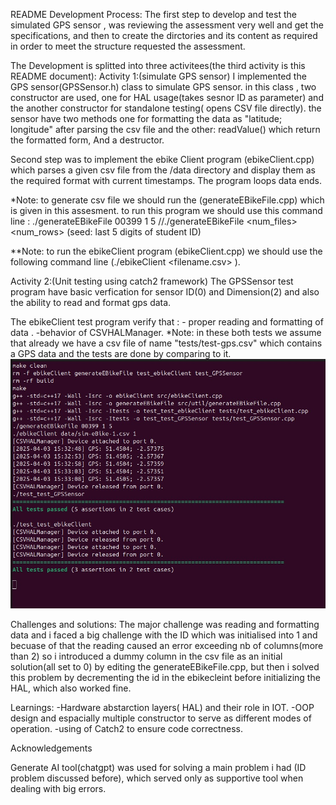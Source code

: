 README
Development Process:
The first step to develop and test the simulated GPS sensor , was reviewing the assessment very well and get the specifications, and then to create the dirctories and its content as required in order to meet the structure requested the assessment.

The Development is splitted into three activitees(the third activity is this README document):
 Activity 1:(simulate GPS sensor)
 I implemented the GPS sensor(GPSSensor.h) class to simulate GPS sensor. in this class , two constructor are used, one for HAL usage(takes sesnor ID as parameter) and the another constructor for standalone testing( opens CSV file directly). the sensor have two methods one for formatting the data  as "latitude; longitude" after parsing the csv file and the other: readValue() which return the formatted form, And a destructor.
 
Second step was to implement the ebike Client program (ebikeClient.cpp) which parses a given csv file from the /data directory and display them as the required format with current timestamps.
The program loops data ends.

*Note: to generate csv file we should run the (generateEBikeFile.cpp) which is given in this assesment. to run this program we should use this command line :
./generateEBikeFile 00399 1 5    //./generateEBikeFile <seed> <num_files> <num_rows> (seed: last 5 digits of student ID)

**Note: to run the ebikeClient program (ebikeClient.cpp) we should use the following command line  (./ebikeClient <filename.csv> <staringID>).

Activity 2:(Unit testing using catch2 framework)
The GPSSensor test program have basic verfication for sensor ID(0) and Dimension(2) and also the ability to read and format gps data.

The ebikeClient test program verify that :  - proper reading and formatting of data . -behavior of CSVHALManager.
*Note:  in these both tests we assume that already we have a csv file of name "tests/test-gps.csv" which contains a GPS data and the tests are done by comparing to it.
![Result](image.png)

Challenges and solutions:
The major challenge was reading and formatting data and i faced a big challenge with the ID which was initialised into 1 and becuase of that the reading caused an error exceeding nb of columns(more than 2) so i introduced a dummy column in the csv file as an initial solution(all set to 0)  by editing the generateEBikeFile.cpp, but then i solved this problem by decrementing the id in the ebikecleint before initializing the HAL, which also worked fine.

Learnings: 
-Hardware abstarction layers( HAL) and their role in IOT.
-OOP design and espacially multiple constructor to serve as different modes of operation.
-using of Catch2 to ensure code correctness.

Acknowledgements

Generate AI tool(chatgpt) was used for solving a main problem i had (ID problem discussed before), which served only as supportive tool when dealing with big errors.

